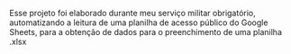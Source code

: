 Esse projeto foi elaborado durante meu serviço militar obrigatório, automatizando a leitura de uma planilha de acesso público do Google Sheets, para a obtenção de dados para o preenchimento de uma planilha .xlsx
